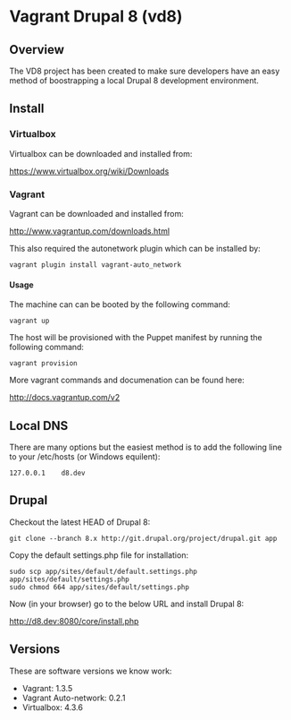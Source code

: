 Vagrant Drupal 8 (vd8)
======================

## Overview

The VD8 project has been created to make sure developers have an easy method of boostrapping a local Drupal 8 development environment.

## Install

### Virtualbox

Virtualbox can be downloaded and installed from:

https://www.virtualbox.org/wiki/Downloads

### Vagrant

Vagrant can be downloaded and installed from:

http://www.vagrantup.com/downloads.html

This also required the autonetwork plugin which can be installed by:

```
vagrant plugin install vagrant-auto_network
```

#### Usage

The machine can can be booted by the following command:

```
vagrant up
```

The host will be provisioned with the Puppet manifest by running the following command:

```
vagrant provision
```

More vagrant commands and documenation can be found here:

http://docs.vagrantup.com/v2

## Local DNS

There are many options but the easiest method is to add the following line to your /etc/hosts (or Windows equilent):

```
127.0.0.1    d8.dev
```

## Drupal

Checkout the latest HEAD of Drupal 8:

```
git clone --branch 8.x http://git.drupal.org/project/drupal.git app
```

Copy the default settings.php file for installation:

```
sudo scp app/sites/default/default.settings.php app/sites/default/settings.php
sudo chmod 664 app/sites/default/settings.php
```

Now (in your browser) go to the below URL and install Drupal 8:

http://d8.dev:8080/core/install.php

## Versions

These are software versions we know work:

* Vagrant: 1.3.5
* Vagrant Auto-network: 0.2.1
* Virtualbox: 4.3.6
